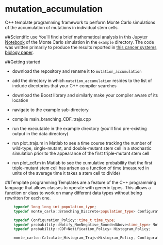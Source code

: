 # mutation_accumulation
C++ template programming framework to perform Monte Carlo simulations of the accumulation of mutations in individual stem cells. 

##Scientific use
You'll find a brief mathematical analysis in this [Jupyter Notebook]() of the Monte Carlo simulation in the `example` directory. The  code was written primarily to produce the results reported in [this cancer systems biology paper](http://journals.plos.org/ploscompbiol/article?id=10.1371/journal.pcbi.1003802). 


##Getting started
* download the repository and rename it to `mutation_accumulation`
* add the directory in which `mutation_accumulation` resides to the list of include directories that your C++ compiler searches
* download the Boost library and similarly make your compiler aware of its location

* navigate to the example sub-directory
* compile main_branching_CDF_trajs.cpp
* run the executable in the example directory (you'll find pre-existing output in the data directory)
* run plot_trajs.m in Matlab to see a time course tracking the number of wild-type, single-mutant, and double-mutant stem cell in a stochastic simulation prior to the appearance of the first triple-mutant stem cell
* run plot_cdf.m in Matlab to see the cumulative probability that the first triple-mutant stem cell has arisen as a function of time (measured in units of the average time it takes a stem cell to divide)

##Template programming
Templates are a feature of the C++ programming language that allows classes to operate with generic types. This allows a function or class to work on many different data types without being rewritten for each one. 
```C++
    typedef long long int population_type;
    typedef monte_carlo::Branching_Discrete<population_type> Configuration_Policy;

    typedef Configuration_Policy::time_t time_type;
    typedef probability::Notify_NonNegative_BoundedAbove<time_type> Notification_Policy;
    typedef probability::CDF<Notification_Policy> Histogram_Policy;

    monte_carlo::Calculate_Histogram_Trajs<Histogram_Policy, Configuration_Policy, monte_carlo::Raw_Data_Null,  monte_carlo::Read_NonHomeostasis_Policy>::implement();
```

